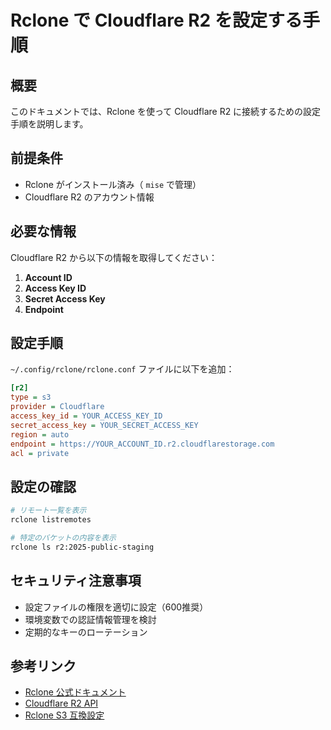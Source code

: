 # Rclone で Cloudflare R2 を設定する手順

## 概要

このドキュメントでは、Rclone を使って Cloudflare R2 に接続するための設定手順を説明します。

## 前提条件

- Rclone がインストール済み（ `mise` で管理）
- Cloudflare R2 のアカウント情報

## 必要な情報

Cloudflare R2 から以下の情報を取得してください：

1. **Account ID**
2. **Access Key ID**
3. **Secret Access Key**
4. **Endpoint**

## 設定手順

`~/.config/rclone/rclone.conf` ファイルに以下を追加：

```ini
[r2]
type = s3
provider = Cloudflare
access_key_id = YOUR_ACCESS_KEY_ID
secret_access_key = YOUR_SECRET_ACCESS_KEY
region = auto
endpoint = https://YOUR_ACCOUNT_ID.r2.cloudflarestorage.com
acl = private
```

## 設定の確認

```bash
# リモート一覧を表示
rclone listremotes

# 特定のバケットの内容を表示
rclone ls r2:2025-public-staging
```

## セキュリティ注意事項

- 設定ファイルの権限を適切に設定（600推奨）
- 環境変数での認証情報管理を検討
- 定期的なキーのローテーション

## 参考リンク

- [Rclone 公式ドキュメント](https://rclone.org/)
- [Cloudflare R2 API](https://developers.cloudflare.com/r2/api/)
- [Rclone S3 互換設定](https://rclone.org/s3/#cloudflare-r2)
